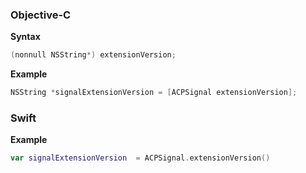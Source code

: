 ### Objective-C

**Syntax**

```objectivec
(nonnull NSString*) extensionVersion;
```

**Example**

```objectivec
NSString *signalExtensionVersion = [ACPSignal extensionVersion];
```

### Swift

**Example**

```swift
var signalExtensionVersion  = ACPSignal.extensionVersion()
```

